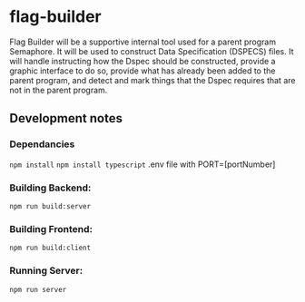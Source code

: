 # flag-builder

Flag Builder will be a supportive internal tool used for a parent program Semaphore. It will be used to construct Data Specification (DSPECS) files. It will handle instructing how the Dspec should be constructed, provide a graphic interface to do so, provide what has already been added to the parent program, and detect and mark things that the Dspec requires that are not in the parent program.



## Development notes

### Dependancies
```npm install```
```npm install typescript```
.env file with PORT=[portNumber]

### Building Backend:
```npm run build:server```

### Building Frontend:
```npm run build:client```

### Running Server:
```npm run server```
